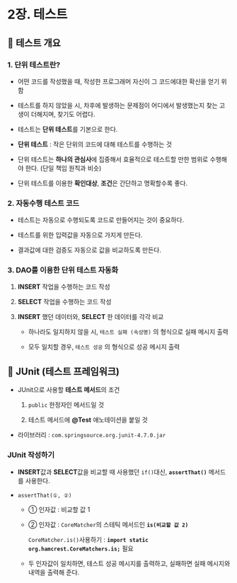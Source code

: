 # 2장. 테스트




## 🐫 테스트 개요

### 1. 단위 테스트란?

* 어떤 코드를 작성했을 때, 작성한 프로그래머 자신이 그 코드에대한 확신을 얻기 위함

* 테스트를 하지 않았을 시, 차후에 발생하는 문제점이 어디에서 발생했는지 찾는 고생이 더해지며, 찾기도 어렵다.

* 테스트는 **단위 테스트**를 기본으로 한다.

* **단위 테스트** : 작은 단위의 코드에 대해 테스트를 수행하는 것

* 단위 테스트는 **하나의 관심사**에 집중해서 효율적으로 테스트할 만한 범위로 수행해야 한다. (단일 책임 원칙과 비슷)

* 단위 테스트를 이용한 **확인대상**, **조건**은 간단하고 명확할수록 좋다.


### 2. 자동수행 테스트 코드

* 테스트는 자동으로 수행되도록 코드로 만들어지는 것이 중요하다.

* 테스트를 위한 입력값을 자동으로 가지게 만든다.

* 결과값에 대한 검증도 자동으로 값을 비교하도록 만든다.


### 3. DAO를 이용한 단위 테스트 자동화

1. **INSERT** 작업을 수행하는 코드 작성

1. **SELECT** 작업을 수행하는 코드 작성

1. **INSERT** 했던 데이터와, **SELECT** 한 데이터를 각각 비교

    * 하나라도 일지하지 않을 시, ``테스트 실패 (속성명)`` 의 형식으로 실패 메시지 출력

    * 모두 일치할 경우, ``테스트 성공`` 의 형식으로 성공 메시지 출력




## 🐫 JUnit (테스트 프레임워크)

* JUnit으로 사용할 **테스트 메서드**의 조건

    1. ``public`` 한정자인 메서드일 것

    1. 테스트 메서드에 **@Test** 애노테이션을 붙일 것


* 라이브러리 : ``com.springsource.org.junit-4.7.0.jar``

### JUnit 작성하기

* **INSERT**값과 **SELECT**값을 비교할 때 사용했던 ``if()``대신, **``assertThat()``** 메서드를 사용한다.

* ``assertThat(①, ②)``

    * ① 인자값 : 비교할 값 1

    * ② 인자값 : ``CoreMatcher``의 스테틱 메서드인 **``is(비교할 값 2)``**

        ``CoreMatcher.is()``사용하기 : **``import static org.hamcrest.CoreMatchers.is;``** 필요

    * 두 인자값이 일치하면, 테스트 성공 메시지를 출력하고, 실패하면 실패 메시지와 내역을 출력해 준다.